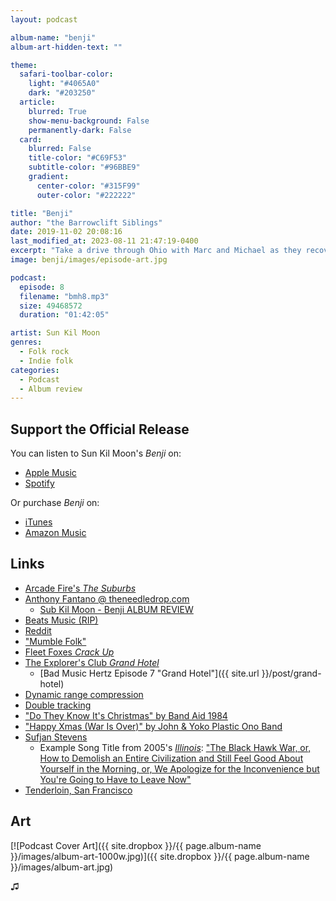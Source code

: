```yaml
---
layout: podcast

album-name: "benji"
album-art-hidden-text: ""

theme:
  safari-toolbar-color:
    light: "#4065A0"
    dark: "#203250"
  article:
    blurred: True
    show-menu-background: False
    permanently-dark: False
  card:
    blurred: False
    title-color: "#C69F53"
    subtitle-color: "#96BBE9"
    gradient:
      center-color: "#315F99"
      outer-color: "#222222"

title: "Benji"
author: "the Barrowclift Siblings"
date: 2019-11-02 20:08:16
last_modified_at: 2023-08-11 21:47:19-0400
excerpt: "Take a drive through Ohio with Marc and Michael as they recover from Mark Kozelek’s sobering stories in “Benji”."
image: benji/images/episode-art.jpg

podcast:
  episode: 8
  filename: "bmh8.mp3"
  size: 49468572
  duration: "01:42:05"

artist: Sun Kil Moon
genres:
  - Folk rock
  - Indie folk
categories:
  - Podcast
  - Album review
---
```


## Support the Official Release

You can listen to Sun Kil Moon's *Benji* on:

* [Apple Music](https://music.apple.com/us/album/benji/795192449)
* [Spotify](https://open.spotify.com/album/4pC2URLdvle8V6Um4qxh46)

Or purchase *Benji* on:

* [iTunes](https://music.apple.com/us/album/benji/795192449)
* [Amazon Music](https://www.amazon.com/Benji-SUN-KIL-MOON/dp/B00HB3AP9A)

## Links

* [Arcade Fire's *The Suburbs*](https://music.apple.com/us/album/the-suburbs/1252757950)
* [Anthony Fantano @ theneedledrop.com ](https://www.theneedledrop.com)
    - [Sub Kil Moon - Benji ALBUM REVIEW](https://www.youtube.com/watch?v=ZTIJvNmsQgo)
* [Beats Music (RIP)](https://en.wikipedia.org/wiki/Beats_Music)
* [Reddit](https://www.redditinc.com)
* ["Mumble Folk"]()
* [Fleet Foxes *Crack Up*](https://music.apple.com/us/album/crack-up/1209098746)
* [The Explorer's Club *Grand Hotel*](https://itunes.apple.com/us/album/grand-hotel/520454399)
    - [Bad Music Hertz Episode 7 "Grand Hotel"]({{ site.url }}/post/grand-hotel)
* [Dynamic range compression](https://en.wikipedia.org/wiki/Dynamic_range_compression)
* [Double tracking](https://en.wikipedia.org/wiki/Double_tracking)
* ["Do They Know It's Christmas" by Band Aid 1984](https://www.youtube.com/watch?v=bjQzJAKxTrE)
* ["Happy Xmas (War Is Over)" by John & Yoko Plastic Ono Band](https://www.youtube.com/watch?v=yN4Uu0OlmTg)
* [Sufjan Stevens](https://music.apple.com/us/artist/sufjan-stevens/4273404)
    - Example Song Title from 2005's [*Illinois*](https://music.apple.com/us/album/illinois/328074546): ["The Black Hawk War, or, How to Demolish an Entire Civilization and Still Feel Good About Yourself in the Morning, or, We Apologize for the Inconvenience but You're Going to Have to Leave Now"](https://music.apple.com/us/album/black-hawk-war-or-how-to-demolish-entire-civilization/328074546?i=328074548)
* [Tenderloin, San Francisco](https://en.wikipedia.org/wiki/Tenderloin,_San_Francisco)

## Art

[![Podcast Cover Art]({{ site.dropbox }}/{{ page.album-name }}/images/album-art-1000w.jpg)]({{ site.dropbox }}/{{ page.album-name }}/images/album-art.jpg)

♫︎